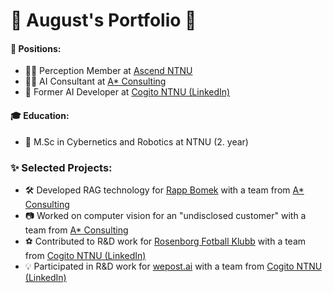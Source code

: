 <h1>🚀 August's Portfolio 🚀</h1>

<h4>💼 Positions:</h4>
<ul>
  <li>👨‍💻 Perception Member at <a href="https://www.ascendntnu.no/">Ascend NTNU</a></li>
  <li>👨‍💻 AI Consultant at <a href="https://www.astarconsulting.no/">A* Consulting</a></li>
  <li>👾 Former AI Developer at <a href="https://www.linkedin.com/company/cogito-ntnu/mycompany/">Cogito NTNU (LinkedIn)</a></li>
</ul>

<h4>🎓 Education:</h4>
<ul>
  <li>🤖 M.Sc in Cybernetics and Robotics at NTNU (2. year)</li>
</ul>

<h3>✨ Selected Projects:</h3>
<ul>
  <li>🛠️ Developed RAG technology for <a href="https://www.rappbomek.com/">Rapp Bomek</a> with a team from <a href="https://www.astarconsulting.no/">A* Consulting</a></li>
  <li>📷 Worked on computer vision for an "undisclosed customer" with a team from <a href="https://www.astarconsulting.no/">A* Consulting</a></li>
  <li>⚽ Contributed to R&D work for <a href="https://www.rbk.no/">Rosenborg Fotball Klubb</a> with a team from <a href="https://www.linkedin.com/company/cogito-ntnu/mycompany/">Cogito NTNU (LinkedIn)</a></li>
  <li>💡 Participated in R&D work for <a href="https://wepost.ai/nb/how-wepost-works">wepost.ai</a> with a team from <a href="https://www.linkedin.com/company/cogito-ntnu/mycompany/">Cogito NTNU (LinkedIn)</a></li>
</ul>
